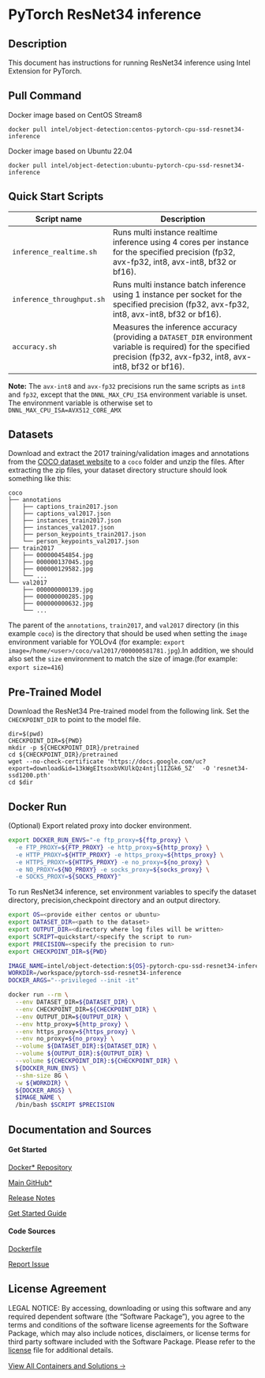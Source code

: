 # PyTorch ResNet34 inference

## Description 
This document has instructions for running ResNet34 inference using Intel Extension for PyTorch. 

## Pull Command

Docker image based on CentOS Stream8
```
docker pull intel/object-detection:centos-pytorch-cpu-ssd-resnet34-inference
```

Docker image based on Ubuntu 22.04
```
docker pull intel/object-detection:ubuntu-pytorch-cpu-ssd-resnet34-inference
```

## Quick Start Scripts
| Script name | Description |
|-------------|-------------|
| `inference_realtime.sh` | Runs multi instance realtime inference using 4 cores per instance for the specified precision (fp32, avx-fp32, int8, avx-int8, bf32 or bf16). |
| `inference_throughput.sh` | Runs multi instance batch inference using 1 instance per socket for the specified precision (fp32, avx-fp32, int8, avx-int8, bf32 or bf16). |
| `accuracy.sh` | Measures the inference accuracy (providing a `DATASET_DIR` environment variable is required) for the specified precision (fp32, avx-fp32, int8, avx-int8, bf32 or bf16). |

**Note:** The `avx-int8` and `avx-fp32` precisions run the same scripts as `int8` and `fp32`, except that the `DNNL_MAX_CPU_ISA` environment variable is unset. The environment variable is otherwise set to `DNNL_MAX_CPU_ISA=AVX512_CORE_AMX`

## Datasets
Download and extract the 2017 training/validation images and annotations from the [COCO dataset website](https://cocodataset.org/#download) to a `coco` folder and unzip the files. After extracting the zip files, your dataset directory structure should look something like this:
```
coco
├── annotations
│   ├── captions_train2017.json
│   ├── captions_val2017.json
│   ├── instances_train2017.json
│   ├── instances_val2017.json
│   ├── person_keypoints_train2017.json
│   └── person_keypoints_val2017.json
├── train2017
│   ├── 000000454854.jpg
│   ├── 000000137045.jpg
│   ├── 000000129582.jpg
│   └── ...
└── val2017
    ├── 000000000139.jpg
    ├── 000000000285.jpg
    ├── 000000000632.jpg
    └── ...
```
The parent of the `annotations`, `train2017`, and `val2017` directory (in this example `coco`) is the directory that should be used when setting the `image` environment variable for YOLOv4 (for example: `export image=/home/<user>/coco/val2017/000000581781.jpg`).In addition, we should also set the `size` environment to match the size of image.(for example: `export size=416`)

## Pre-Trained Model
Download the ResNet34 Pre-trained model from the following link. Set the `CHECKPOINT_DIR` to point to the model file. 
```
dir=$(pwd)
CHECKPOINT_DIR=${PWD}
mkdir -p ${CHECKPOINT_DIR}/pretrained
cd ${CHECKPOINT_DIR}/pretrained
wget --no-check-certificate 'https://docs.google.com/uc?export=download&id=13kWgEItsoxbVKUlkQz4ntjl1IZGk6_5Z'  -O 'resnet34-ssd1200.pth'
cd $dir
```

## Docker Run
(Optional) Export related proxy into docker environment.
```bash
export DOCKER_RUN_ENVS="-e ftp_proxy=${ftp_proxy} \
  -e FTP_PROXY=${FTP_PROXY} -e http_proxy=${http_proxy} \
  -e HTTP_PROXY=${HTTP_PROXY} -e https_proxy=${https_proxy} \
  -e HTTPS_PROXY=${HTTPS_PROXY} -e no_proxy=${no_proxy} \
  -e NO_PROXY=${NO_PROXY} -e socks_proxy=${socks_proxy} \
  -e SOCKS_PROXY=${SOCKS_PROXY}"
```

To run ResNet34 inference, set environment variables to specify the dataset directory, precision,checkpoint directory and an output directory. 

```bash
export OS=<provide either centos or ubuntu>
export DATASET_DIR=<path to the dataset>
export OUTPUT_DIR=<directory where log files will be written>
export SCRIPT=quickstart/<specify the script to run>
export PRECISION=<specify the precision to run>
export CHECKPOINT_DIR=${PWD}

IMAGE_NAME=intel/object-detection:${OS}-pytorch-cpu-ssd-resnet34-inference
WORKDIR=/workspace/pytorch-ssd-resnet34-inference
DOCKER_ARGS="--privileged --init -it"

docker run --rm \
  --env DATASET_DIR=${DATASET_DIR} \
  --env CHECKPOINT_DIR=${CHECKPOINT_DIR} \
  --env OUTPUT_DIR=${OUTPUT_DIR} \
  --env http_proxy=${http_proxy} \
  --env https_proxy=${https_proxy} \
  --env no_proxy=${no_proxy} \
  --volume ${DATASET_DIR}:${DATASET_DIR} \
  --volume ${OUTPUT_DIR}:${OUTPUT_DIR} \
  --volume ${CHECKPOINT_DIR}:${CHECKPOINT_DIR} \
  ${DOCKER_RUN_ENVS} \
  --shm-size 8G \
  -w ${WORKDIR} \
  ${DOCKER_ARGS} \
  $IMAGE_NAME \
  /bin/bash $SCRIPT $PRECISION
```

## Documentation and Sources
#### Get Started​
[Docker* Repository](https://hub.docker.com/r/intel/object-detection)

[Main GitHub*](https://github.com/IntelAI/models)

[Release Notes](https://github.com/IntelAI/models/releases)

[Get Started Guide](https://github.com/IntelAI/models/blob/master/quickstart/quickstart/object_detection/pytorch/ssd-resnet34/inference/cpu/DEVCATALOG.md)

#### Code Sources
[Dockerfile](https://github.com/IntelAI/models/tree/master/docker/pyt-cpu)

[Report Issue](https://community.intel.com/t5/Intel-Optimized-AI-Frameworks/bd-p/optimized-ai-frameworks)

## License Agreement
LEGAL NOTICE: By accessing, downloading or using this software and any required dependent software (the “Software Package”), you agree to the terms and conditions of the software license agreements for the Software Package, which may also include notices, disclaimers, or license terms for third party software included with the Software Package. Please refer to the [license](https://github.com/IntelAI/models/tree/master/third_party) file for additional details.

[View All Containers and Solutions 🡢](https://www.intel.com/content/www/us/en/developer/tools/software-catalog/containers.html?s=Newest)
